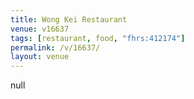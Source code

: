 ```yaml
---
title: Wong Kei Restaurant
venue: v16637
tags: [restaurant, food, "fhrs:412174"]
permalink: /v/16637/
layout: venue
---
```

null